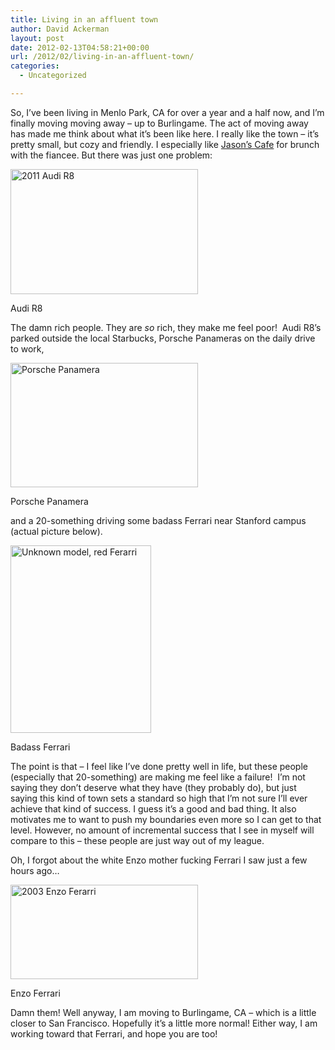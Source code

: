 ```yaml
---
title: Living in an affluent town
author: David Ackerman
layout: post
date: 2012-02-13T04:58:21+00:00
url: /2012/02/living-in-an-affluent-town/
categories:
  - Uncategorized

---
```

So, I&#8217;ve been living in Menlo Park, CA for over a year and a half now, and I&#8217;m finally moving moving away &#8211; up to Burlingame. The act of moving away has made me think about what it&#8217;s been like here. I really like the town &#8211; it&#8217;s pretty small, but cozy and friendly. I especially like <a title="Street View of Jason's Cafe in Menlo Park" href="http://g.co/maps/7b5rg" target="_blank">Jason&#8217;s Cafe</a> for brunch with the fiancee. But there was just one problem:

<div id="attachment_115" style="width: 310px" class="wp-caption aligncenter">
  <a href="http://www.david-ackerman.com/blog/wp-content/uploads/2012/02/2011-audi-r8.jpg"><img class="size-medium wp-image-115 " title="2011 Audi R8" src="http://www.david-ackerman.com/blog/wp-content/uploads/2012/02/2011-audi-r8-300x200.jpg" alt="2011 Audi R8" width="300" height="200" srcset="http://www.david-ackerman.com/blog/wp-content/uploads/2012/02/2011-audi-r8-300x200.jpg 300w, http://www.david-ackerman.com/blog/wp-content/uploads/2012/02/2011-audi-r8.jpg 555w" sizes="(max-width: 300px) 100vw, 300px" /></a>
  
  <p class="wp-caption-text">
    Audi R8
  </p>
</div>

The damn rich people. They are _so_ rich, they make me feel poor!  Audi R8&#8217;s parked outside the local Starbucks, Porsche Panameras on the daily drive to work,

<div id="attachment_119" style="width: 310px" class="wp-caption aligncenter">
  <a href="http://www.david-ackerman.com/blog/wp-content/uploads/2012/02/Porsche-Panamera-1.jpg"><img class="size-medium wp-image-119 " title="Porsche Panamera" src="http://www.david-ackerman.com/blog/wp-content/uploads/2012/02/Porsche-Panamera-1-300x199.jpg" alt="Porsche Panamera" width="300" height="199" srcset="http://www.david-ackerman.com/blog/wp-content/uploads/2012/02/Porsche-Panamera-1-300x199.jpg 300w, http://www.david-ackerman.com/blog/wp-content/uploads/2012/02/Porsche-Panamera-1-1024x680.jpg 1024w, http://www.david-ackerman.com/blog/wp-content/uploads/2012/02/Porsche-Panamera-1.jpg 1280w" sizes="(max-width: 300px) 100vw, 300px" /></a>
  
  <p class="wp-caption-text">
    Porsche Panamera
  </p>
</div>

and a 20-something driving some badass Ferrari near Stanford campus (actual picture below).

<div id="attachment_117" style="width: 235px" class="wp-caption aligncenter">
  <a href="http://www.david-ackerman.com/blog/wp-content/uploads/2012/02/IMG_20111209_154430.jpg"><img class="size-medium wp-image-117" title="Badass Ferarri" src="http://www.david-ackerman.com/blog/wp-content/uploads/2012/02/IMG_20111209_154430-225x300.jpg" alt="Unknown model, red Ferarri" width="225" height="300" srcset="http://www.david-ackerman.com/blog/wp-content/uploads/2012/02/IMG_20111209_154430-225x300.jpg 225w, http://www.david-ackerman.com/blog/wp-content/uploads/2012/02/IMG_20111209_154430-768x1024.jpg 768w, http://www.david-ackerman.com/blog/wp-content/uploads/2012/02/IMG_20111209_154430.jpg 1536w" sizes="(max-width: 225px) 100vw, 225px" /></a>
  
  <p class="wp-caption-text">
    Badass Ferrari
  </p>
</div>

The point is that &#8211; I feel like I&#8217;ve done pretty well in life, but these people (especially that 20-something) are making me feel like a failure!  I&#8217;m not saying they don&#8217;t deserve what they have (they probably do), but just saying this kind of town sets a standard so high that I&#8217;m not sure I&#8217;ll ever achieve that kind of success. I guess it&#8217;s a good and bad thing. It also motivates me to want to push my boundaries even more so I can get to that level. However, no amount of incremental success that I see in myself will compare to this &#8211; these people are just way out of my league.

Oh, I forgot about the white Enzo mother fucking Ferrari I saw just a few hours ago&#8230;

<div id="attachment_118" style="width: 310px" class="wp-caption aligncenter">
  <a href="http://www.david-ackerman.com/blog/wp-content/uploads/2012/02/2003_Enzo_Ferrari_2.jpg"><img class="size-medium wp-image-118" title="Enzo Ferarri" src="http://www.david-ackerman.com/blog/wp-content/uploads/2012/02/2003_Enzo_Ferrari_2-300x151.jpg" alt="2003 Enzo Ferarri" width="300" height="151" /></a>
  
  <p class="wp-caption-text">
    Enzo Ferrari
  </p>
</div>

Damn them! Well anyway, I am moving to Burlingame, CA &#8211; which is a little closer to San Francisco. Hopefully it&#8217;s a little more normal! Either way, I am working toward that Ferrari, and hope you are too!